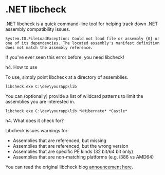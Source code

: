 .NET libcheck
=============

.NET libcheck is a quick command-line tool for helping track down .NET assembly 
compatibility issues. 

    System.IO.FileLoadException: Could not load file or assembly {0} or one of its dependencies. The located assembly's manifest definition does not match the assembly reference.

If you've ever seen this error before, you need libcheck!

h4. How to use

To use, simply point libcheck at a directory of assemblies. 

```
libcheck.exe C:\dev\yourapp\lib
```

You can (optionally) provide a list of wildcard patterns to limit the assemblies
you are interested in.

```
libcheck.exe C:\dev\yourapp\lib *NHibernate* *Castle*
```

h4. What does it check for?

Libcheck issues warnings for:

 * Assemblies that are referenced, but missing
 * Assemblies that are referenced, but the wrong version
 * Assemblies that are specific PE kinds (32 bit/64 bit only)
 * Assemblies that are non-matching platforms (e.g. i386 vs AMD64)
 
You can read the original libcheck blog [announcement here](http://richarddingwall.name/2010/05/06/libcheck-quick-and-dirty-assembly-compatibility-debugging/).

